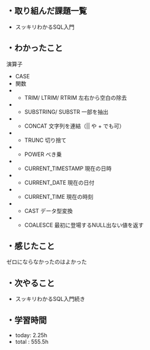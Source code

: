 ## ・取り組んだ課題一覧
- スッキリわかるSQL入門



## ・わかったこと
演算子
- CASE
- 関数
- - TRIM/ LTRIM/ RTRIM 左右から空白の除去
- - SUBSTRING/ SUBSTR 一部を抽出
- - CONCAT 文字列を連結（|| や + でも可）
- - TRUNC 切り捨て
- - POWER べき乗
- - CURRENT_TIMESTAMP 現在の日時
- - CURRENT_DATE 現在の日付
- - CURRENT_TIME 現在の時刻
- - CAST データ型変換
- - COALESCE 最初に登場するNULL出ない値を返す


## ・感じたこと
ゼロにならなかったのはよかった

## ・次やること
- スッキリわかるSQL入門続き

## ・学習時間
- today:  2.25h
- total  : 555.5h




